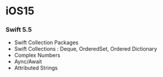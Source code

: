 # iOS15

### Swift 5.5

- Swift Collection Packages
- Swift Collections : Deque, OrderedSet, Ordered Dictionary
- Complex Numbers
- Aync/Await
- Attributed Strings

















